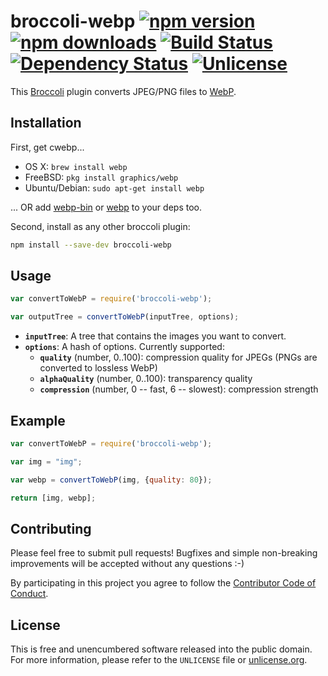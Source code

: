 # broccoli-webp [![npm version](https://img.shields.io/npm/v/broccoli-webp.svg?style=flat)](https://www.npmjs.org/package/broccoli-webp) [![npm downloads](https://img.shields.io/npm/dm/broccoli-webp.svg?style=flat)](https://www.npmjs.org/package/broccoli-webp) [![Build Status](https://img.shields.io/travis/myfreeweb/broccoli-webp.svg?style=flat)](https://travis-ci.org/myfreeweb/broccoli-webp) [![Dependency Status](https://img.shields.io/gemnasium/myfreeweb/broccoli-webp.svg?style=flat)](https://gemnasium.com/myfreeweb/broccoli-webp) [![Unlicense](https://img.shields.io/badge/un-license-green.svg?style=flat)](http://unlicense.org)

This [Broccoli] plugin converts JPEG/PNG files to [WebP].

[Broccoli]: https://github.com/joliss/broccoli
[WebP]: https://developers.google.com/speed/webp/

## Installation

First, get cwebp...

- OS X: `brew install webp`
- FreeBSD: `pkg install graphics/webp`
- Ubuntu/Debian: `sudo apt-get install webp`

... OR add [webp-bin](https://www.npmjs.org/package/webp-bin) or [webp](https://www.npmjs.org/package/webp) to your deps too.

Second, install as any other broccoli plugin:

```bash
npm install --save-dev broccoli-webp
```

## Usage

```js
var convertToWebP = require('broccoli-webp');

var outputTree = convertToWebP(inputTree, options);
```

- **`inputTree`**: A tree that contains the images you want to convert.
- **`options`**: A hash of options. Currently supported:
    - **`quality`** (number, 0..100): compression quality for JPEGs (PNGs are converted to lossless WebP)
    - **`alphaQuality`** (number, 0..100): transparency quality
    - **`compression`** (number, 0 -- fast, 6 -- slowest): compression strength

## Example

```js
var convertToWebP = require('broccoli-webp');

var img = "img";

var webp = convertToWebP(img, {quality: 80});

return [img, webp];
```

## Contributing

Please feel free to submit pull requests!
Bugfixes and simple non-breaking improvements will be accepted without any questions :-)

By participating in this project you agree to follow the [Contributor Code of Conduct](http://contributor-covenant.org/version/1/2/0/).

## License

This is free and unencumbered software released into the public domain.  
For more information, please refer to the `UNLICENSE` file or [unlicense.org](http://unlicense.org).
